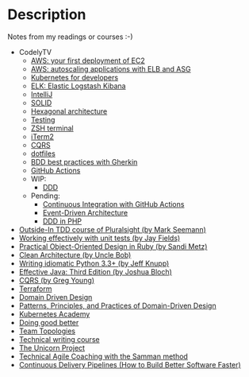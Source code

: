 # Description

Notes from my readings or courses :-)

- CodelyTV
  - [AWS: your first deployment of EC2](aws-ec2-codelytv.md)
  - [AWS: autoscaling applications with ELB and ASG](aws-autoscaling-elb-asg.md)
  - [Kubernetes for developers](kubernetes-for-developers.md)
  - [ELK: Elastic Logstash Kibana](elk-codelytv.md)
  - [IntelliJ](intellij.md)
  - [SOLID](solid-principles-applied.md)
  - [Hexagonal architecture](hexagonal-architecture.md)
  - [Testing](testing.md)
  - [ZSH terminal](zsh-terminal.md)
  - [iTerm2](iterm2.md)
  - [CQRS](cqrs-codelytv.md)
  - [dotfiles](dotfiles-codelytv.md)
  - [BDD best practices with Gherkin](bdd_best_practices_by_codelytv.md)
  - [GitHub Actions](github-actions-codelytv.md)
  - WIP:
    - [DDD](ddd-codelytv.md)
  - Pending:
    - [Continuous Integration with GitHub Actions](https://pro.codely.tv/library/github-actions-de-0-a-integracion-continua/109857/about/)
    - [Event-Driven Architecture](https://pro.codely.tv/library/comunicacion-entre-microservicios-event-driven-architecture/about/)
    - [DDD in PHP](https://pro.codely.tv/library/ddd-en-php/about/)
- [Outside-In TDD course of Pluralsight (by Mark Seemann)](outside-in-tdd-pluralsight.md)
- [Working effectively with unit tests (by Jay Fields)](working-effectively-with-unit-tests.md)
- [Practical Object-Oriented Design in Ruby (by Sandi Metz)](practical-object-oriented-design-in-ruby.md)
- [Clean Architecture (by Uncle Bob)](clean-architecture.md)
- [Writing idiomatic Python 3.3+ (by Jeff Knupp)](writing-idiomatic-python-3.md)
- [Effective Java: Third Edition (by Joshua Bloch)](effective-java-third-edition.md)
- [CQRS (by Greg Young)](cqrs-by-greg-young.md)
- [Terraform](terraform.md)
- [Domain Driven Design](Domain_Driven_Design.md)
- [Patterns, Principles, and Practices of Domain-Driven Design](patterns-principles-practices-ddd.md)
- [Kubernetes Academy](kubernetes-academy.md)
- [Doing good better](doing-good-better.md)
- [Team Topologies](team-topologies.md)
- [Technical writing course](technical-writing-course.md)
- [The Unicorn Project](the-unicorn-project.md)
- [Technical Agile Coaching with the Samman method](samman-method.md)
- [Continuous Delivery Pipelines (How to Build Better Software Faster)](continuous-delivery-pipelines.md)

